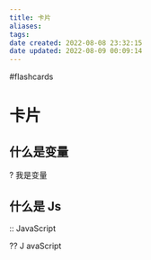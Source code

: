```yaml
---
title: 卡片
aliases: 
tags: 
date created: 2022-08-08 23:32:15
date updated: 2022-08-09 00:09:14
---
```

#flashcards

# 卡片

## 什么是变量

? 我是变量

## 什么是 Js

::  JavaScript
<!--SR:!2022-08-10,1,230-->
?? J avaScript
